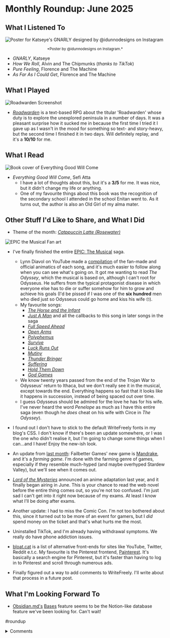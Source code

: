 # Monthly Roundup: June 2025

## What I Listened To

![Poster for Katseye's GNARLY designed by @idunnodesigns on Instagram](https://pt.bloat.cat/_/proxy?url=https://i.pinimg.com/originals/2d/42/21/2d42216cbe87ab4b9772bd023a392479.png)
<div style="text-align:center;"><small>*Poster by @idunnodesigns on Instagram.*</small></div>
<!--more-->

- *GNARLY*, Katseye
- *How We Roll*, Alvin and The Chipmunks (*thanks to TikTok*)
- *Pure Feeling*, Florence and The Machine
- *As Far As I Could Get*, Florence and The Machine

## What I Played

![Roadwarden Screenshot](https://shared.fastly.steamstatic.com/store_item_assets/steam/apps/1155970/ss_69b9728311fca16893c916d49230824ab05ff390.jpg)

- *[Roadwarden](https://moralanxietystudio.com/)* is a text-based RPG about the titular 'Roadwarden' whose duty is to explore the unexplored peninsula in a number of days. It was a pleasant surprise how it sucked me in because the first time I tried it I gave up as I wasn't in the mood for something so text- and story-heavy, but the second time I finished it in two days. Will definitely replay, and it's a **10/10** for me.</details>

## What I Read

![Book cover of Everything Good Will Come](https://www.beam-shop.de/media/image/34/2f/a6/9781912408535.jpg)

- *Everything Good Will Come*, Sefi Atta
    - I have a lot of thoughts about this, but it's a **3/5** for me. It was nice, but it didn't change my life or anything.
    - One of my favourite things about this book was the recognition of the secondary school I attended in the school Enitan went to. As it turns out, the author is also an Old Girl of my alma mater.

## Other Stuff I'd Like to Share, and What I Did

- Theme of the month: *[Catppuccin Latte (Rosewater)](https://catppuccin.com/)*

![EPIC the Musical Fan art](https://pt.bloat.cat/_/proxy?url=https://i.pinimg.com/originals/53/a5/78/53a5786a5dcba0cb8613b7d1555853c5.jpg)

- I've finally finished the entire [EPIC: The Musical](https://en.wikipedia.org/wiki/EPIC:_The_Musical) saga.
    - Lynn Diavol on YouTube made a [compilation](https://www.youtube.com/watch?v=6K-eMKjo1bs) of the fan-made and official animatics of each song, and it's much easier to follow along when you can see what's going on. It got me wanting to read *The Odyssey*, which the musical is based on, although I can't root for Odysseus. He suffers from the typical protagonist disease in which everyone else has to die or suffer somehow for him to grow and achieve his goals (I'd be pissed if I was one of the **six hundred** men who died just so Odysseus could go home and kiss his wife 🙄).
    - My favourite songs: 
        - *[The Horse and the Infant](https://youtu.be/bWIgy-Ls-SU?si=3iw4N3Nh9gJbcAr4)*
        - *[Just A Man](https://youtu.be/hNdvp9Qo8PA?si=NsVChq55IUcXZ_io)* and all the callbacks to this song in later songs in the saga
        - *[Full Speed Ahead](https://youtu.be/x3KOt-3T73c?si=eGrl3AL8kdaxR81J)*
        - *[Open Arms](https://youtu.be/-oMZw8DQbaI?si=X4r-mGao8HOcVpBo)*
        - *[Polyphemus](https://youtu.be/nDQyFHmuQls?si=R7T1WGO43XoeWwlr)*
        - *[Survive](https://youtu.be/rND9-qeA7Lo?si=D20O8FESkDvzq6_e)*
        - *[Luck Runs Out](https://www.youtube.com/watch?v=ZxQHl2fVJ-s)*
        - *[Mutiny](https://youtu.be/x_xJEfDB7y0?si=5dMK1092OdPpBplk)*
        - *[Thunder Bringer](https://m.youtube.com/watch?v=cAId1J7msWI)*
        - *[Suffering](https://youtu.be/-u_-wpcpY-0?si=gDUO4IfbbVS-HW4m)*
        - *[Hold Them Down](https://youtu.be/oeDDZNKHOVo?si=3u9TX_afoOaMLOgB)*
        - *[God Games](https://m.youtube.com/watch?v=5m3Xe7iDivk)*
    - We know twenty years passed from the end of the Trojan War to Odysseus' return to Ithaca, but we don't really see it in the musical, except towards the end. Everything happens so fast that it looks like it happens in succession, instead of being spaced out over time.
    - I guess Odysseus should be admired for the love he has for his wife. I've never heard the word *Penelope* as much as I have this entire saga (even though he *does* cheat on his wife with Circe in *The Odyssey*).

- I found out I don't have to stick to the default WriteFreely fonts in my blog's CSS. I don't know if there's been an update somewhere, or I was the one who didn't realise it, but I'm going to change some things when I can...and I have! Enjoy the new-ish look.

- An update from [last month](https://paper.wf/jouc/monthly-roundup-may-2025): Failbetter Games' new game is [Mandrake](https://store.steampowered.com/app/3710210/Mandrake/), and it's a *farming game*. I'm done with the farming genre of games, especially if they resemble much-hyped (and maybe overhyped Stardew Valley), but we'll see when it comes out.

- *[Lord of the Mysteries](https://www.webnovel.com/book/lord-of-mysteries_11022733006234505)* announced an anime adaptation last year, and it finally began airing in June. This is your chance to read the web novel before the entire thing comes out, so you're not too confused. I'm just sad I can't get into it right now because of my exams. At least I know what I'll be doing after exams.

- Another update: I had to miss the Comic Con. I'm not too bothered about this, since it turned out to be more of an event for gamers, but I *did* spend money on the ticket and that's what hurts me the most.

- Uninstalled TikTok, and I'm already having withdrawal symptoms. We really do have phone addiction issues.

- [bloat.cat](https://bloat.cat) is a list of alternative front-ends for sites like YouTube, Twitter, Reddit e.t.c. My favourite is the Pinterest frontend, [Painterest](https://pt.bloat.cat). It's basically a search engine for Pinterest, but it's faster than having to log in to Pinterest and scroll through numerous ads.

- Finally figured out a way to add comments to WriteFreely. I'll write about that process in a future post.

## What I'm Looking Forward To

- [Obsidian.md's](https://obsidian.md/) [Bases](https://obsidianjourney.com/posts/introducing-bases-obsidian-just-got-a-built-in-database-sort-of/) feature seems to be the Notion-like database feature we've been looking for. Can't wait!

#roundup

<details class="accordion-container">
<summary class="accordion-trigger">Comments</summary>
<iframe src="https://komments.cloud/445a4725f9c34b93d73f68/noheader" style="width: 100%; height: 600px; border: none;"></iframe>
</details>